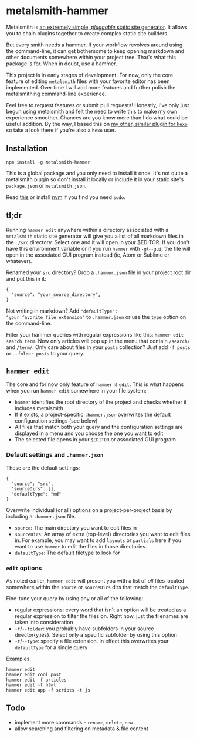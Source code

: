 # metalsmith-hammer

Metalsmith is [an extremely simple, *pluggable* static site generator](https://github.com/metalsmith/metalsmith). It allows you to chain plugins together to create complex static site builders.

But every smith needs a hammer. If your workflow revolves around using the command-line, it can get bothersome to keep opening markdown and other documents somewhere within your project tree. That's what this package is for. When in doubt, use a hammer.

This project is in early stages of development. For now, only the core feature of editing `metalsmith` files with your favorite editor has been implemented. Over time I will add more features and further polish the metalsmithing command-line experience.

Feel free to request features or submit pull requests! Honestly, I've only just begun using metalsmith and felt the need to write this to make my own experience smoother. Chances are you know more than I do what could be useful addition. By the way, I based this on [my other, similar plugin for `hexo`](https://github.com/greg-js/hexo-cli-extras) so take a look there if you're also a `hexo` user.

## Installation

```
npm install -g metalsmith-hammer
```

This is a global package and you only need to install it once. It's not quite a metalsmith plugin so don't install it locally or include it in your static site's `package.json` or `metalsmith.json`.

Read [this](https://github.com/sindresorhus/guides/blob/master/npm-global-without-sudo.md) or install [nvm](https://github.com/creationix/nvm) if you find you need `sudo`.

## tl;dr

Running `hammer edit` anywhere within a directory associated with a `metalsmith` static site generator will give you a list of all markdown files in the `./src` directory. Select one and it will open in your $EDITOR. If you don't have this environment variable or if you run `hammer` with `-g`/`--gui`, the file will open in the associated GUI program instead (ie, Atom or Sublime or whatever).

Renamed your `src` directory? Drop a `.hammer.json` file in your project root dir and put this in it:

```
{
  "source": "your_source_directory",
}
```

Not writing in markdown? Add `"defaultType": "your_favorite_file_extension"` to `.hammer.json` or use the `type` option on the command-line.

Filter your hammer queries with regular expressions like this: `hammer edit search term`. Now only articles will pop up in the menu that contain `/search/` and `/term/`. Only care about files in your `posts` collection? Just add `-f posts` or `--folder posts` to your query.

## `hammer edit`

The core and for now only feature of `hammer` is `edit`. This is what happens when you run `hammer edit` somewhere in your file system:

- `hammer` identifies the root directory of the project and checks whether it includes metalsmith
- If it exists, a project-specific `.hammer.json` overwrites the default configuration settings (see below)
- All files that match both your query and the configuration settings are displayed in a menu and you choose the one you want to edit
- The selected file opens in your `$EDITOR` or associated GUI program

### Default settings and `.hammer.json`

These are the default settings:

```
{
  "source": "src",
  "sourceDirs": [],
  "defaultType": "md"
}
```

Overwrite individual (or all) options on a project-per-project basis by including a `.hammer.json` file.

- `source`: The main directory you want to edit files in
- `sourceDirs`: An array of extra (top-level) directories you want to edit files in. For example, you may want to add `layouts` or `partials` here if you want to use `hammer` to edit the files in those directories.
- `defaultType`: The default filetype to look for

### `edit` options

As noted earlier, `hammer edit` will present you with a list of *all* files located somewhere within the `source` or `sourceDirs` dirs that match the `defaultType`.

Fine-tune your query by using any or all of the following:

- regular expressions: every word that isn't an option will be treated as a regular expression to filter the files on. Right now, just the filenames are taken into consideration
- `-f`/`--folder`: you probably have subfolders in your source director{y,ies}. Select only a specific subfolder by using this option
- `-t`/`--type`: specify a file extension. In effect this overwrites your `defaultType` for a single query

Examples:

```
hammer edit
hammer edit cool post
hammer edit -f articles
hammer edit -t html
hammer edit app -f scripts -t js
```

## Todo

* implement more commands - `rename`, `delete`, `new`
* allow searching and filtering on metadata & file content

